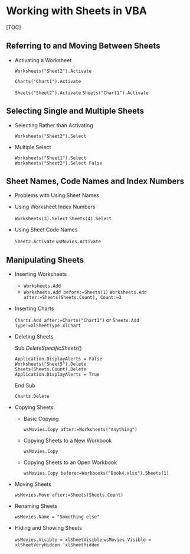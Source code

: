 # Working with Sheets in VBA

[TOC]

## Referring to and Moving Between Sheets

- Activating a Worksheet

  `Worksheets("Sheet2").Activate`

  `Charts("Chart1").Activate`

  `Sheets("Sheet2").Activate`
  `Sheets("Chart1").Activate`

  

## Selecting Single and Multiple Sheets

- Selecting Rather than Activating

  `Worksheets("Sheet2").Select`

- Multiple Select

  ```
  Worksheets("Sheet1").Select
  Worksheets("Sheet2").Select False
  ```

  

## Sheet Names, Code Names and Index Numbers

- Problems with Using Sheet Names

- Using Worksheet Index Numbers

  `Worksheets(3).Select`
  `Sheets(4).Select`

- Using Sheet Code Names

  `Sheet2.Activate`
  `wsMovies.Activate`

  

## Manipulating Sheets

- Inserting Worksheets

  - `Worksheets.Add`
  - `Worksheets.Add before:=Sheets(1)`
     `Worksheets.Add after:=Sheets(Sheets.Count), Count:=3`

- Inserting Charts

  `Charts.Add after:=Charts("Chart1")` or
  `Sheets.Add Type:=XlSheetType.xlChart`

- Deleting Sheets

  Sub *DeleteSpecificSheets*()

      Application.DisplayAlerts = False
      Worksheets("Sheet5").Delete
      Sheets(Sheets.Count).Delete
      Application.DisplayAlerts = True

  End Sub

  `Charts.Delete`

- Copying Sheets

  - Basic Copying

    `wsMovies.Copy after:=Worksheets("Anything")`

  - Copying Sheets to a New Workbook

    `wsMovies.Copy`

  - Copying Sheets to an Open Workbook

    `wsMovies.Copy before:=Workbooks("Book4.xlsx").Sheets(1)`

- Moving Sheets

  `wsMovies.Move after:=Sheets(Sheets.Count)`

- Renaming Sheets

  `wsMovies.Name = "Something else"`

- Hiding and Showing Sheets

  `wsMovies.Visible = xlSheetVisible`
  `wsMovies.Visible = xlSheetVeryHidden 'xlSheetHidden`